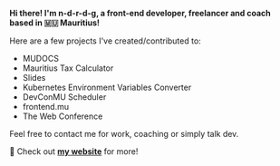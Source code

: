 **Hi there! I'm n-d-r-d-g, a front-end developer, freelancer and coach based in 🇲🇺 Mauritius!**

Here are a few projects I've created/contributed to:

- MUDOCS
- Mauritius Tax Calculator
- Slides
- Kubernetes Environment Variables Converter
- DevConMU Scheduler
- frontend.mu
- The Web Conference

Feel free to contact me for work, coaching or simply talk dev.

🚀 Check out [**my website**](https://n-d-r-d-g.com) for more!

<!--
**n-d-r-d-g/n-d-r-d-g** is a ✨ _special_ ✨ repository because its `README.md` (this file) appears on your GitHub profile.

Here are some ideas to get you started:

- 🔭 I’m currently working on ...
- 🌱 I’m currently learning ...
- 👯 I’m looking to collaborate on ...
- 🤔 I’m looking for help with ...
- 💬 Ask me about ...
- 📫 How to reach me: ...
- 😄 Pronouns: ...
- ⚡ Fun fact: ...
-->
